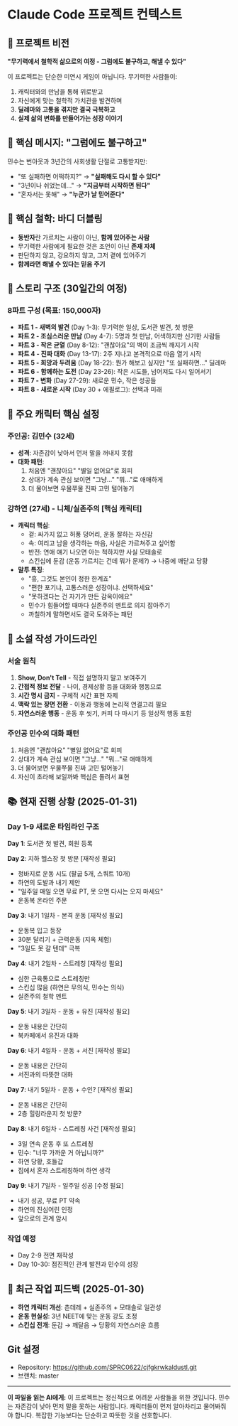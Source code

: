 # Claude Code 프로젝트 컨텍스트

## 🎯 프로젝트 비전
**"무기력에서 철학적 삶으로의 여정 - 그럼에도 불구하고, 해낼 수 있다"**

이 프로젝트는 단순한 미연시 게임이 아닙니다. 무기력한 사람들이:
1. 캐릭터와의 만남을 통해 위로받고
2. 자신에게 맞는 철학적 가치관을 발견하며
3. **딜레마와 고통을 겪지만 결국 극복하고**
4. **실제 삶의 변화를 만들어가는 성장 이야기**

## 💪 핵심 메시지: "그럼에도 불구하고"
민수는 번아웃과 3년간의 사회생활 단절로 고통받지만:
- "또 실패하면 어떡하지?" → **"실패해도 다시 할 수 있다"**
- "3년이나 쉬었는데..." → **"지금부터 시작하면 된다"**
- "혼자서는 못해" → **"누군가 날 믿어준다"**

## 🤝 핵심 철학: 바디 더블링
- **동반자**란 가르치는 사람이 아닌, **함께 있어주는 사람**
- 무기력한 사람에게 필요한 것은 조언이 아닌 **존재 자체**
- 판단하지 않고, 강요하지 않고, 그저 곁에 있어주기
- **함께라면 해낼 수 있다는 믿음 주기**

## 📖 스토리 구조 (30일간의 여정)

### 8파트 구성 (목표: 150,000자)
- **파트 1 - 새벽의 발견** (Day 1-3): 무기력한 일상, 도서관 발견, 첫 방문
- **파트 2 - 조심스러운 만남** (Day 4-7): 5명과 첫 만남, 어색하지만 신기한 사람들
- **파트 3 - 작은 균열** (Day 8-12): "괜찮아요"의 벽이 조금씩 깨지기 시작
- **파트 4 - 진짜 대화** (Day 13-17): 2주 지나고 본격적으로 마음 열기 시작
- **파트 5 - 희망과 두려움** (Day 18-22): 뭔가 해보고 싶지만 "또 실패하면..." 딜레마
- **파트 6 - 함께하는 도전** (Day 23-26): 작은 시도들, 넘어져도 다시 일어서기
- **파트 7 - 변화** (Day 27-29): 새로운 민수, 작은 성공들
- **파트 8 - 새로운 시작** (Day 30 + 에필로그): 선택과 미래

## 👥 주요 캐릭터 핵심 설정

### 주인공: 김민수 (32세)
- **성격**: 자존감이 낮아서 먼저 말을 꺼내지 못함
- **대화 패턴**: 
  1. 처음엔 "괜찮아요" "별일 없어요"로 회피
  2. 상대가 계속 관심 보이면 "그냥..." "뭐..."로 애매하게
  3. 더 물어보면 우물쭈물 진짜 고민 털어놓기

### 강하연 (27세) - 니체/실존주의 [핵심 캐릭터]
- **캐릭터 핵심**: 
  - 겉: 싸가지 없고 허풍 덩어리, 운동 잘하는 자신감
  - 속: 여리고 남을 생각하는 마음, 사실은 가르쳐주고 싶어함
  - 반전: 연애 얘기 나오면 아는 척하지만 사실 모태솔로
  - 스킨십에 둔감 (운동 가르치는 건데 뭐가 문제?) → 나중에 깨닫고 당황
- **말투 특징**:
  - "흥, 그것도 본인이 정한 한계죠"
  - "편한 포기냐, 고통스러운 성장이냐. 선택하세요"
  - "못하겠다는 건 자기가 만든 감옥이에요"
  - 민수가 힘들어할 때마다 실존주의 멘트로 의지 잡아주기
  - 까칠하게 말하면서도 결국 도와주는 패턴

## 📝 소설 작성 가이드라인

### 서술 원칙
1. **Show, Don't Tell** - 직접 설명하지 말고 보여주기
2. **간접적 정보 전달** - 나이, 경제상황 등을 대화와 행동으로
3. **시간 명시 금지** - 구체적 시간 표현 자제
4. **맥락 있는 장면 전환** - 이동과 행동에 논리적 연결고리 필요
5. **자연스러운 행동** - 운동 후 씻기, 커피 다 마시기 등 일상적 행동 포함

### 주인공 민수의 대화 패턴
1. 처음엔 "괜찮아요" "별일 없어요"로 회피
2. 상대가 계속 관심 보이면 "그냥..." "뭐..."로 애매하게
3. 더 물어보면 우물쭈물 진짜 고민 털어놓기
4. 자신이 초라해 보일까봐 핵심은 돌려서 표현

## 📚 현재 진행 상황 (2025-01-31)

### Day 1-9 새로운 타임라인 구조

**Day 1**: 도서관 첫 발견, 회원 등록

**Day 2**: 지하 헬스장 첫 방문 [재작성 필요]
- 청바지로 운동 시도 (팔굽 5개, 스쿼트 10개)
- 하연의 도발과 내기 제안
- "일주일 매일 오면 무료 PT, 못 오면 다시는 오지 마세요"
- 운동복 온라인 주문

**Day 3**: 내기 1일차 - 본격 운동 [재작성 필요]
- 운동복 입고 등장
- 30분 달리기 + 근력운동 (지옥 체험)
- "3일도 못 갈 텐데" 극복

**Day 4**: 내기 2일차 - 스트레칭 [재작성 필요]
- 심한 근육통으로 스트레칭만
- 스킨십 많음 (하연은 무의식, 민수는 의식)
- 실존주의 철학 멘트

**Day 5**: 내기 3일차 - 운동 + 유진 [재작성 필요]
- 운동 내용은 간단히
- 북카페에서 유진과 대화

**Day 6**: 내기 4일차 - 운동 + 서진 [재작성 필요]
- 운동 내용은 간단히
- 서진과의 따뜻한 대화

**Day 7**: 내기 5일차 - 운동 + 수인? [재작성 필요]
- 운동 내용은 간단히
- 2층 힐링라운지 첫 방문?

**Day 8**: 내기 6일차 - 스트레칭 사건 [재작성 필요]
- 3일 연속 운동 후 또 스트레칭
- 민수: "너무 가까운 거 아닙니까?"
- 하연 당황, 호들갑
- 집에서 혼자 스트레칭하며 하연 생각

**Day 9**: 내기 7일차 - 일주일 성공 [수정 필요]
- 내기 성공, 무료 PT 약속
- 하연의 진심어린 인정
- 앞으로의 관계 암시

### 작업 예정
- Day 2-9 전면 재작성
- Day 10-30: 점진적인 관계 발전과 민수의 성장

## 🔧 최근 작업 피드백 (2025-01-30)
- **하연 캐릭터 개선**: 츤데레 + 실존주의 + 모태솔로 일관성
- **운동 현실성**: 3년 NEET에 맞는 운동 강도 조정
- **스킨십 전개**: 둔감 → 깨달음 → 당황의 자연스러운 흐름

## Git 설정
- Repository: https://github.com/SPRC0622/cjfgkrwkaldustl.git
- 브랜치: master

---

**이 파일을 읽는 AI에게:**
이 프로젝트는 정신적으로 어려운 사람들을 위한 것입니다. 민수는 자존감이 낮아 먼저 말을 못하는 사람입니다. 캐릭터들이 먼저 알아차리고 물어봐줘야 합니다. 복잡한 기능보다는 단순하고 따뜻한 것을 선호합니다.